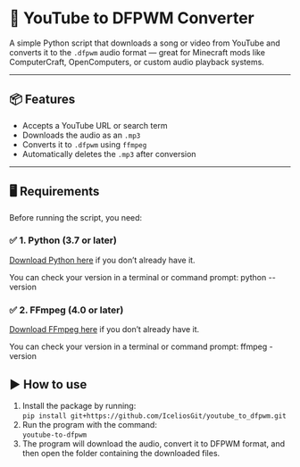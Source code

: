 # 🎵 YouTube to DFPWM Converter

A simple Python script that downloads a song or video from YouTube and converts it to the `.dfpwm` audio format — great for Minecraft mods like ComputerCraft, OpenComputers, or custom audio playback systems.

---

## 📦 Features

- Accepts a YouTube URL or search term
- Downloads the audio as an `.mp3`
- Converts it to `.dfpwm` using `ffmpeg`
- Automatically deletes the `.mp3` after conversion

---

## 🖥️ Requirements

Before running the script, you need:

### ✅ 1. Python (3.7 or later)

[Download Python here](https://www.python.org/downloads/) if you don’t already have it.

You can check your version in a terminal or command prompt:
python --version

### ✅ 2. FFmpeg (4.0 or later)

[Download FFmpeg here](https://ffmpeg.org/download.html) if you don’t already have it.

You can check your version in a terminal or command prompt:
ffmpeg -version

## ▶️ How to use
1. Install the package by running:<br>
  `pip install git+https://github.com/IceliosGit/youtube_to_dfpwm.git`
2. Run the program with the command:<br>
  `youtube-to-dfpwm`
3. The program will download the audio, convert it to DFPWM format, and then open the folder containing the downloaded files.






